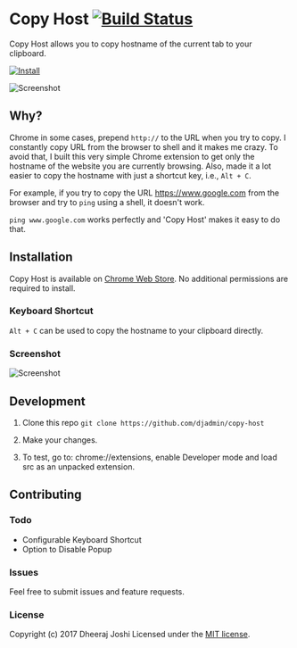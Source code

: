 # Copy Host [![Build Status](https://travis-ci.org/djadmin/copy-host.svg?branch=master)](https://travis-ci.org/djadmin/copy-host)

Copy Host allows you to copy hostname of the current tab to your clipboard.

[![Install](/screenshots/store_badge.png)](https://chrome.google.com/webstore/detail/copy-host/bnimbjbohdeakocjbldadiggnlmlgmie)

![Screenshot](/screenshots/shot.png)

## Why?

Chrome in some cases, prepend ```http://``` to the URL when you try to copy. I constantly copy URL from the browser to shell and it makes me crazy. 
To avoid that, I built this very simple Chrome extension to get only the hostname of the website you are currently browsing. Also, made it a lot easier to copy the hostname with just a shortcut key, i.e., `Alt + C`.

For example, if you try to copy the URL https://www.google.com from the browser and try to ```ping``` using a shell, it doesn't work.

```ping www.google.com``` works perfectly and 'Copy Host' makes it easy to do that.

## Installation

Copy Host is available on [Chrome Web Store](https://chrome.google.com/webstore/detail/copy-host/bnimbjbohdeakocjbldadiggnlmlgmie). No additional permissions are required to install.

### Keyboard Shortcut

```Alt + C``` can be used to copy the hostname to your clipboard directly.

### Screenshot
![Screenshot](/screenshots/fullshot.png)

## Development

1. Clone this repo 
```git clone https://github.com/djadmin/copy-host```

2. Make your changes.

3. To test, go to: chrome://extensions, enable Developer mode and load src as an unpacked extension.

## Contributing

### Todo

* Configurable Keyboard Shortcut
* Option to Disable Popup 

### Issues

Feel free to submit issues and feature requests.

### License

Copyright (c) 2017 Dheeraj Joshi
Licensed under the [MIT license](http://opensource.org/licenses/MIT).
